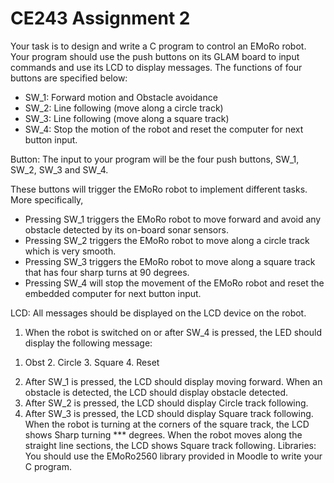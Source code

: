 # CE243 Assignment 2

Your task is to design and write a C program to control an EMoRo robot. Your program should use the
push buttons on its GLAM board to input commands and use its LCD to display messages.
The functions of four buttons are specified below:
- SW_1: Forward motion and Obstacle avoidance
- SW_2: Line following (move along a circle track)
- SW_3: Line following (move along a square track)
- SW_4: Stop the motion of the robot and reset the computer for next button input.

Button: The input to your program will be the four push buttons, SW_1, SW_2, SW_3 and
SW_4. 

These buttons will trigger the EMoRo robot to implement different tasks.
More specifically,
- Pressing SW_1 triggers the EMoRo robot to move forward and avoid any obstacle
detected by its on-board sonar sensors.
- Pressing SW_2 triggers the EMoRo robot to move along a circle track which is
very smooth.
- Pressing SW_3 triggers the EMoRo robot to move along a square track that has
four sharp turns at 90 degrees.
- Pressing SW_4 will stop the movement of the EMoRo robot and reset the
embedded computer for next button input.

LCD: All messages should be displayed on the LCD device on the robot.
1) When the robot is switched on or after SW_4 is pressed, the LED should
display the following message:
1. Obst 2. Circle 3. Square 4. Reset
2) After SW_1 is pressed, the LCD should display moving forward. When an
obstacle is detected, the LCD should display obstacle detected.
3) After SW_2 is pressed, the LCD should display Circle track following.
4) After SW_3 is pressed, the LCD should display Square track following. When
the robot is turning at the corners of the square track, the LCD shows Sharp
turning *** degrees. When the robot moves along the straight line sections,
the LCD shows Square track following.
Libraries: You should use the EMoRo2560 library provided in Moodle to write your C
program. 
